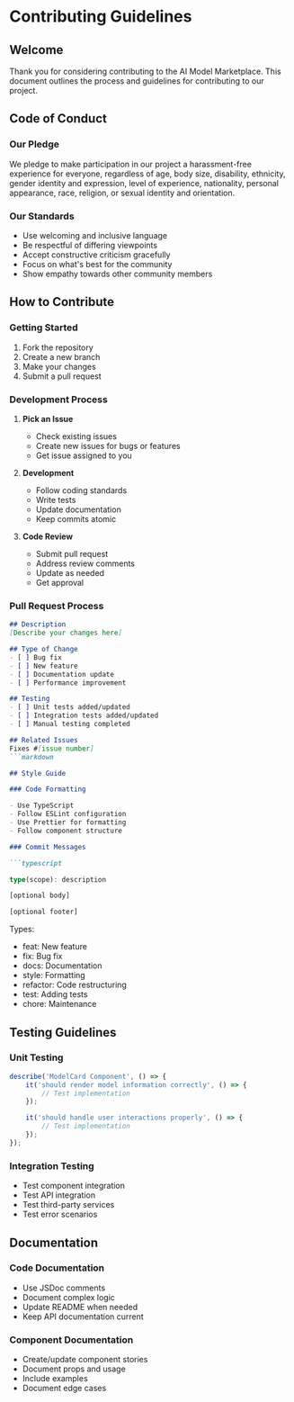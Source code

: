 # Contributing Guidelines

## Welcome

Thank you for considering contributing to the AI Model Marketplace. This document outlines the process and guidelines for contributing to our project.

## Code of Conduct

### Our Pledge

We pledge to make participation in our project a harassment-free experience for everyone, regardless of age, body size, disability, ethnicity, gender identity and expression, level of experience, nationality, personal appearance, race, religion, or sexual identity and orientation.

### Our Standards

- Use welcoming and inclusive language
- Be respectful of differing viewpoints
- Accept constructive criticism gracefully
- Focus on what's best for the community
- Show empathy towards other community members

## How to Contribute

### Getting Started

1. Fork the repository
2. Create a new branch
3. Make your changes
4. Submit a pull request

### Development Process

1. **Pick an Issue**
   - Check existing issues
   - Create new issues for bugs or features
   - Get issue assigned to you

2. **Development**
   - Follow coding standards
   - Write tests
   - Update documentation
   - Keep commits atomic

3. **Code Review**
   - Submit pull request
   - Address review comments
   - Update as needed
   - Get approval

### Pull Request Process

```markdown
## Description
[Describe your changes here]

## Type of Change
- [ ] Bug fix
- [ ] New feature
- [ ] Documentation update
- [ ] Performance improvement

## Testing
- [ ] Unit tests added/updated
- [ ] Integration tests added/updated
- [ ] Manual testing completed

## Related Issues
Fixes #[issue number]
```markdown

## Style Guide

### Code Formatting

- Use TypeScript
- Follow ESLint configuration
- Use Prettier for formatting
- Follow component structure

### Commit Messages

```typescript

type(scope): description

[optional body]

[optional footer]

```

Types:

- feat: New feature
- fix: Bug fix
- docs: Documentation
- style: Formatting
- refactor: Code restructuring
- test: Adding tests
- chore: Maintenance

## Testing Guidelines

### Unit Testing

```typescript
describe('ModelCard Component', () => {
    it('should render model information correctly', () => {
        // Test implementation
    });

    it('should handle user interactions properly', () => {
        // Test implementation
    });
});
```

### Integration Testing

- Test component integration
- Test API integration
- Test third-party services
- Test error scenarios

## Documentation

### Code Documentation

- Use JSDoc comments
- Document complex logic
- Update README when needed
- Keep API documentation current

### Component Documentation

- Create/update component stories
- Document props and usage
- Include examples
- Document edge cases
